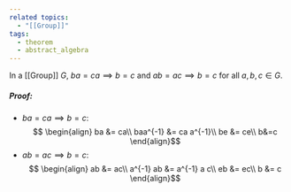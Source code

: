 ```yaml
---
related topics:
  - "[[Group]]"
tags:
  - theorem
  - abstract_algebra
---
```

In a [[Group]] $G$, $ba = ca \implies b=c$ and $ab = ac \implies b=c$ for all $a,b,c\in G$.
##### Proof:
- $ba = ca \implies b=c$:$$
	\begin{align}
		ba &= ca\\
		baa^{-1} &= ca a^{-1}\\
		be &= ce\\
		b&=c
	\end{align}$$
- $ab = ac \implies b=c$:$$
	\begin{align}
		ab &= ac\\
		a^{-1} ab &= a^{-1} a c\\
		eb &= ec\\
		b &= c
	\end{align}$$